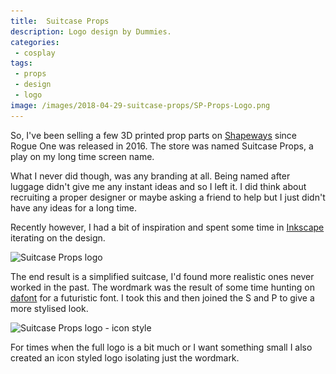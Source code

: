 ```yaml
---
title:  Suitcase Props
description: Logo design by Dummies.
categories:
 - cosplay
tags:
 - props
 - design
 - logo
image: /images/2018-04-29-suitcase-props/SP-Props-Logo.png
---
```


So, I've been selling a few 3D printed prop parts on [Shapeways][shapwaysstore] since Rogue One was released in 2016.  The store was named Suitcase Props, a play on my long time screen name.

What I never did though, was any branding at all.  Being named after luggage didn't give me any instant ideas and so I left it.  I did think about recruiting a proper designer or maybe asking a friend to help but I just didn't have any ideas for a long time.

Recently however, I had a bit of inspiration and spent some time in [Inkscape][inkscape] iterating on the design.

<img class="padded center"
		alt="Suitcase Props logo"
		src="/images/2018-04-29-suitcase-props/SP-Props-Logo.png"
	  srcset="/images/2018-04-29-suitcase-props/SP-Props-Logo.png 1x, /images/2018-04-29-suitcase-props/SP-Props-Logo-x2.png 2x" />

The end result is a simplified suitcase, I'd found more realistic ones never worked in the past.  The wordmark was the result of some time hunting on [dafont][dafont] for a futuristic font.  I took this and then joined the S and P to give a more stylised look.

<img class="padded center"
		alt="Suitcase Props logo - icon style"
		src="/images/2018-04-29-suitcase-props/SP-Props-Icon.png"
	  srcset="/images/2018-04-29-suitcase-props/SP-Props-Icon.png 1x, /images/2018-04-29-suitcase-props/SP-Props-Icon-x2.png 2x" />

For times when the full logo is a bit much or I want something small I also created an icon styled logo isolating just the wordmark.

[shapwaysstore]: https://www.shapeways.com/shops/suitcaseprops
[inkscape]: https://inkscape.org/en/
[dafont]: https://www.dafont.com
